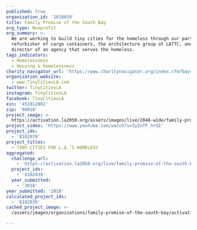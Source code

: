 ```yaml
---
published: true
organization_id: '2018039'
title: Family Promise of the South Bay
org_type: Nonprofit
org_summary: >-
  We are working to build tiny cities for the homeless through our partners: a
  refurbisher of cargo containers, the architecture group at LATTC, and the
  director of an agency that serves the homeless.
tags_indicators:
  - Homelessness
  - Housing & homelessness
charity_navigator_url: 'https://www.charitynavigator.org/index.cfm?bay=search.profile&ein=452812002'
organization_website:
  - www.TinyCitiesLA.com
twitter: TinyCitiesLA
instagram: TinyCitiesLA
facebook: TinyCitiesLA
ein: '452812002'
zip: '90018'
project_image: >-
  https://activation.la2050.org/assets/images/live/2048-wide/family-promise-of-the-south-bay.jpg
project_video: 'https://www.youtube.com/watch?v=5y2nTF_hrSE'
project_ids:
  - '8102039'
project_titles:
  - TINY CITIES FOR L.A.’S HOMELESS
aggregated:
  challenge_url:
    - 'https://activation.la2050.org/live/family-promise-of-the-south-bay/'
  project_ids:
    - '8102039'
  year_submitted:
    - '2018'
year_submitted: '2018'
calculated_project_ids:
  - '8102039'
cached_project_image: >-
  /assets/images/organizations/family-promise-of-the-south-bay/activation.la2050.org/assets/images/live/2048-wide/family-promise-of-the-south-bay.jpg

---
```

